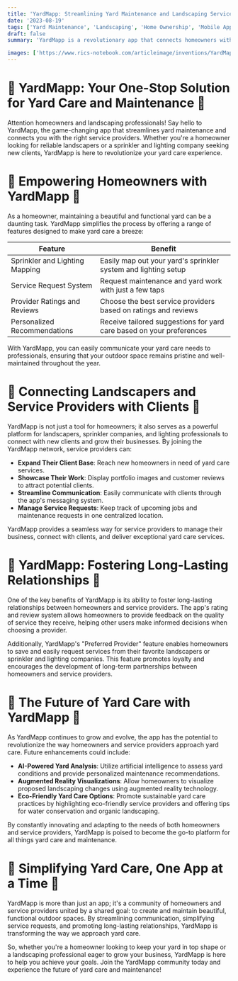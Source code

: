 ```yaml
---
title: 'YardMapp: Streamlining Yard Maintenance and Landscaping Services'
date: '2023-08-19'
tags: ['Yard Maintenance', 'Landscaping', 'Home Ownership', 'Mobile App', 'Service Providers']
draft: false
summary: 'YardMapp is a revolutionary app that connects homeowners with landscaping and yard maintenance professionals. With features like sprinkler system and lighting mapping, service requests, and provider ratings, YardMapp simplifies yard care and fosters long-lasting relationships between homeowners and service providers.'

images: ['https://www.rics-notebook.com/articleimage/inventions/YardMapp.webp']
---
```


# 🌿 YardMapp: Your One-Stop Solution for Yard Care and Maintenance 🌿

Attention homeowners and landscaping professionals! Say hello to YardMapp, the game-changing app that streamlines yard maintenance and connects you with the right service providers. Whether you're a homeowner looking for reliable landscapers or a sprinkler and lighting company seeking new clients, YardMapp is here to revolutionize your yard care experience.

# 🏡 Empowering Homeowners with YardMapp 🏡

As a homeowner, maintaining a beautiful and functional yard can be a daunting task. YardMapp simplifies the process by offering a range of features designed to make yard care a breeze:

| Feature                        | Benefit                                                              |
| ------------------------------ | -------------------------------------------------------------------- |
| Sprinkler and Lighting Mapping | Easily map out your yard's sprinkler system and lighting setup       |
| Service Request System         | Request maintenance and yard work with just a few taps               |
| Provider Ratings and Reviews   | Choose the best service providers based on ratings and reviews       |
| Personalized Recommendations   | Receive tailored suggestions for yard care based on your preferences |

With YardMapp, you can easily communicate your yard care needs to professionals, ensuring that your outdoor space remains pristine and well-maintained throughout the year.

# 🌳 Connecting Landscapers and Service Providers with Clients 🌳

YardMapp is not just a tool for homeowners; it also serves as a powerful platform for landscapers, sprinkler companies, and lighting professionals to connect with new clients and grow their businesses. By joining the YardMapp network, service providers can:

- **Expand Their Client Base**: Reach new homeowners in need of yard care services.
- **Showcase Their Work**: Display portfolio images and customer reviews to attract potential clients.
- **Streamline Communication**: Easily communicate with clients through the app's messaging system.
- **Manage Service Requests**: Keep track of upcoming jobs and maintenance requests in one centralized location.

YardMapp provides a seamless way for service providers to manage their business, connect with clients, and deliver exceptional yard care services.

# 💼 YardMapp: Fostering Long-Lasting Relationships 💼

One of the key benefits of YardMapp is its ability to foster long-lasting relationships between homeowners and service providers. The app's rating and review system allows homeowners to provide feedback on the quality of service they receive, helping other users make informed decisions when choosing a provider.

Additionally, YardMapp's "Preferred Provider" feature enables homeowners to save and easily request services from their favorite landscapers or sprinkler and lighting companies. This feature promotes loyalty and encourages the development of long-term partnerships between homeowners and service providers.

# 🚀 The Future of Yard Care with YardMapp 🚀

As YardMapp continues to grow and evolve, the app has the potential to revolutionize the way homeowners and service providers approach yard care. Future enhancements could include:

- **AI-Powered Yard Analysis**: Utilize artificial intelligence to assess yard conditions and provide personalized maintenance recommendations.
- **Augmented Reality Visualizations**: Allow homeowners to visualize proposed landscaping changes using augmented reality technology.
- **Eco-Friendly Yard Care Options**: Promote sustainable yard care practices by highlighting eco-friendly service providers and offering tips for water conservation and organic landscaping.

By constantly innovating and adapting to the needs of both homeowners and service providers, YardMapp is poised to become the go-to platform for all things yard care and maintenance.

# 🌱 Simplifying Yard Care, One App at a Time 🌱

YardMapp is more than just an app; it's a community of homeowners and service providers united by a shared goal: to create and maintain beautiful, functional outdoor spaces. By streamlining communication, simplifying service requests, and promoting long-lasting relationships, YardMapp is transforming the way we approach yard care.

So, whether you're a homeowner looking to keep your yard in top shape or a landscaping professional eager to grow your business, YardMapp is here to help you achieve your goals. Join the YardMapp community today and experience the future of yard care and maintenance!
